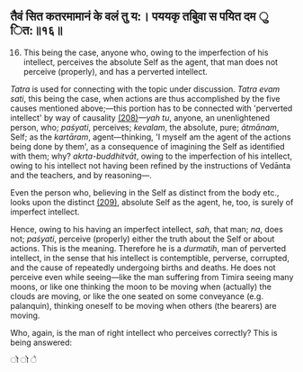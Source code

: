 ## तैवं सित कतरमामानं के वलं तु य:। पययकृ तबुिवा स पयित दम ु ित:॥१६॥

16. This being the case, anyone who, owing to the imperfection of his intellect, perceives the absolute Self as the agent, that man does not perceive (properly), and has a perverted intellect.

*Tatra* is used for connecting with the topic under discussion. *Tatra evam sati*, this being the case, when actions are thus accomplished by the five causes mentioned above;—this portion has to be connected with 'perverted intellect' by way of causality [\(208\)](#page--1-0)—*yah tu*, anyone, an unenlightened person, who; *paśyati*, perceives; *kevalam*, the absolute, pure; *ātmānam*, Self; as the *kartāram*, agent—thinking, 'I myself am the agent of the actions being done by them', as a consequence of imagining the Self as identified with them; why? *akrta-buddhitvāt*, owing to the imperfection of his intellect, owing to his intellect not having been refined by the instructions of Vedānta and the teachers, and by reasoning—.

Even the person who, believing in the Self as distinct from the body etc., looks upon the distinct [\(209\)](#page--1-1), absolute Self as the agent, he, too, is surely of imperfect intellect.

Hence, owing to his having an imperfect intellect, *sah*, that man; *na*, does not; *paśyati*, perceive (properly) either the truth about the Self or about actions. This is the meaning. Therefore he is a *durmatih*, man of perverted intellect, in the sense that his intellect is contemptible, perverse, corrupted, and the cause of repeatedly undergoing births and deaths. He does not perceive even while seeing—like the man suffering from Timira seeing many moons, or like one thinking the moon to be moving when (actually) the clouds are moving, or like the one seated on some conveyance (e.g. palanquin), thinking oneself to be moving when others (the bearers) are moving.

Who, again, is the man of right intellect who perceives correctly? This is being answered:

ो ो े